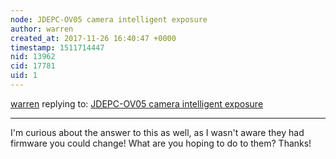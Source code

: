 ```yaml
---
node: JDEPC-OV05 camera intelligent exposure
author: warren
created_at: 2017-11-26 16:40:47 +0000
timestamp: 1511714447
nid: 13962
cid: 17781
uid: 1
---
```




[warren](../profile/warren) replying to: [JDEPC-OV05 camera intelligent exposure](../notes/tim_spec/02-26-2017/jdepc-ov05-camera-intelligent-exposure)

----
I'm curious about the answer to this as well, as I wasn't aware they had firmware you could change! What are you hoping to do to them? Thanks!